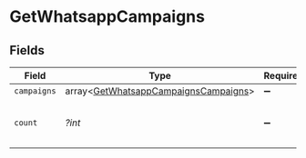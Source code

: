 # GetWhatsappCampaigns


## Fields

| Field                                                                                        | Type                                                                                         | Required                                                                                     | Description                                                                                  | Example                                                                                      |
| -------------------------------------------------------------------------------------------- | -------------------------------------------------------------------------------------------- | -------------------------------------------------------------------------------------------- | -------------------------------------------------------------------------------------------- | -------------------------------------------------------------------------------------------- |
| `campaigns`                                                                                  | array<[GetWhatsappCampaignsCampaigns](../../models/shared/GetWhatsappCampaignsCampaigns.md)> | :heavy_minus_sign:                                                                           | N/A                                                                                          |                                                                                              |
| `count`                                                                                      | *?int*                                                                                       | :heavy_minus_sign:                                                                           | Number of WhatsApp campaigns retrieved                                                       | 40                                                                                           |